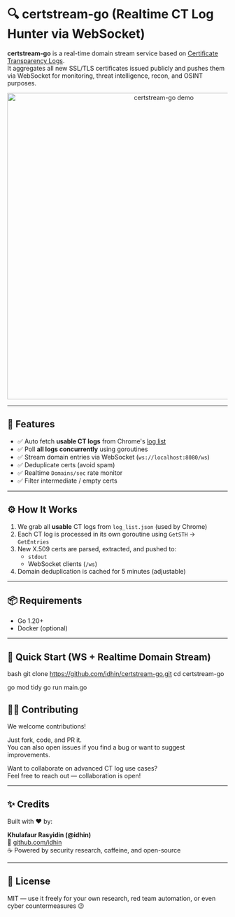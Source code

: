 # 🔍 certstream-go (Realtime CT Log Hunter via WebSocket)

**certstream-go** is a real-time domain stream service based on [Certificate Transparency Logs](https://certificate.transparency.dev/).  
It aggregates all new SSL/TLS certificates issued publicly and pushes them via WebSocket for monitoring, threat intelligence, recon, and OSINT purposes.

<p align="center">
  <img src="/screenshots/demo.gif" alt="certstream-go demo" width="700">
</p>

---

## 🚀 Features

- ✅ Auto fetch **usable CT logs** from Chrome's [log list](https://www.gstatic.com/ct/log_list/v3/log_list.json)
- ✅ Poll **all logs concurrently** using goroutines
- ✅ Stream domain entries via WebSocket (`ws://localhost:8080/ws`)
- ✅ Deduplicate certs (avoid spam)
- ✅ Realtime `Domains/sec` rate monitor
- ✅ Filter intermediate / empty certs

---

## ⚙️ How It Works

1. We grab all **usable** CT logs from `log_list.json` (used by Chrome)
2. Each CT log is processed in its own goroutine using `GetSTH` → `GetEntries`
3. New X.509 certs are parsed, extracted, and pushed to:
   - `stdout`
   - WebSocket clients (`/ws`)
4. Domain deduplication is cached for 5 minutes (adjustable)

---

## 📦 Requirements

- Go 1.20+
- Docker (optional)

---

## 🧪 Quick Start (WS + Realtime Domain Stream)

bash
git clone https://github.com/idhin/certstream-go.git
cd certstream-go

go mod tidy
go run main.go

## 👨‍💻 Contributing

We welcome contributions!

Just fork, code, and PR it.  
You can also open issues if you find a bug or want to suggest improvements.

Want to collaborate on advanced CT log use cases?  
Feel free to reach out — collaboration is open!

---

## ✨ Credits

Built with ❤️ by:

**Khulafaur Rasyidin (@idhin)**  
🔗 [github.com/idhin](https://github.com/idhin)  
☕ Powered by security research, caffeine, and open-source

---

## 📄 License

MIT — use it freely for your own research, red team automation, or even cyber countermeasures 😉
